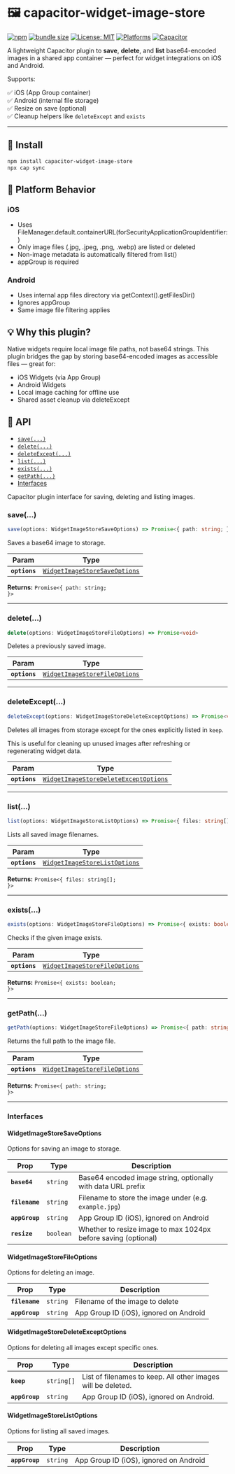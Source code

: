 # 🖼️ capacitor-widget-image-store

[![npm](https://img.shields.io/npm/v/capacitor-widget-image-store)](https://www.npmjs.com/package/capacitor-widget-image-store)
[![bundle size](https://img.shields.io/bundlephobia/minzip/capacitor-widget-image-store)](https://bundlephobia.com/result?p=capacitor-widget-image-store)
[![License: MIT](https://img.shields.io/npm/l/capacitor-widget-image-store)](./LICENSE)
[![Platforms](https://img.shields.io/badge/platforms-iOS%20%7C%20Android-orange)](#-platform-behavior)
[![Capacitor](https://img.shields.io/badge/capacitor-7.x-blue)](https://capacitorjs.com/)

A lightweight Capacitor plugin to **save**, **delete**, and **list** base64-encoded images in a shared app container — perfect for widget integrations on iOS and Android.

Supports:

✅ iOS (App Group container)  
✅ Android (internal file storage)  
✅ Resize on save (optional)  
✅ Cleanup helpers like `deleteExcept` and `exists`

---

## 🚀 Install

```bash
npm install capacitor-widget-image-store
npx cap sync
```

## 📱 Platform Behavior

### iOS

- Uses FileManager.default.containerURL(forSecurityApplicationGroupIdentifier:)
- Only image files (.jpg, .jpeg, .png, .webp) are listed or deleted
- Non-image metadata is automatically filtered from list()
- appGroup is required

### Android

- Uses internal app files directory via getContext().getFilesDir()
- Ignores appGroup
- Same image file filtering applies

## 💡 Why this plugin?

Native widgets require local image file paths, not base64 strings. This plugin bridges the gap by storing base64-encoded images as accessible files — great for:

- iOS Widgets (via App Group)
- Android Widgets
- Local image caching for offline use
- Shared asset cleanup via deleteExcept

## 📘 API

<docgen-index>

* [`save(...)`](#save)
* [`delete(...)`](#delete)
* [`deleteExcept(...)`](#deleteexcept)
* [`list(...)`](#list)
* [`exists(...)`](#exists)
* [`getPath(...)`](#getpath)
* [Interfaces](#interfaces)

</docgen-index>

<docgen-api>
<!--Update the source file JSDoc comments and rerun docgen to update the docs below-->

Capacitor plugin interface for saving, deleting and listing images.

### save(...)

```typescript
save(options: WidgetImageStoreSaveOptions) => Promise<{ path: string; }>
```

Saves a base64 image to storage.

| Param         | Type                                                                                |
| ------------- | ----------------------------------------------------------------------------------- |
| **`options`** | <code><a href="#widgetimagestoresaveoptions">WidgetImageStoreSaveOptions</a></code> |

**Returns:** <code>Promise&lt;{ path: string; }&gt;</code>

--------------------


### delete(...)

```typescript
delete(options: WidgetImageStoreFileOptions) => Promise<void>
```

Deletes a previously saved image.

| Param         | Type                                                                                |
| ------------- | ----------------------------------------------------------------------------------- |
| **`options`** | <code><a href="#widgetimagestorefileoptions">WidgetImageStoreFileOptions</a></code> |

--------------------


### deleteExcept(...)

```typescript
deleteExcept(options: WidgetImageStoreDeleteExceptOptions) => Promise<void>
```

Deletes all images from storage except for the ones explicitly listed in `keep`.

This is useful for cleaning up unused images after refreshing or regenerating widget data.

| Param         | Type                                                                                                |
| ------------- | --------------------------------------------------------------------------------------------------- |
| **`options`** | <code><a href="#widgetimagestoredeleteexceptoptions">WidgetImageStoreDeleteExceptOptions</a></code> |

--------------------


### list(...)

```typescript
list(options: WidgetImageStoreListOptions) => Promise<{ files: string[]; }>
```

Lists all saved image filenames.

| Param         | Type                                                                                |
| ------------- | ----------------------------------------------------------------------------------- |
| **`options`** | <code><a href="#widgetimagestorelistoptions">WidgetImageStoreListOptions</a></code> |

**Returns:** <code>Promise&lt;{ files: string[]; }&gt;</code>

--------------------


### exists(...)

```typescript
exists(options: WidgetImageStoreFileOptions) => Promise<{ exists: boolean; }>
```

Checks if the given image exists.

| Param         | Type                                                                                |
| ------------- | ----------------------------------------------------------------------------------- |
| **`options`** | <code><a href="#widgetimagestorefileoptions">WidgetImageStoreFileOptions</a></code> |

**Returns:** <code>Promise&lt;{ exists: boolean; }&gt;</code>

--------------------


### getPath(...)

```typescript
getPath(options: WidgetImageStoreFileOptions) => Promise<{ path: string; }>
```

Returns the full path to the image file.

| Param         | Type                                                                                |
| ------------- | ----------------------------------------------------------------------------------- |
| **`options`** | <code><a href="#widgetimagestorefileoptions">WidgetImageStoreFileOptions</a></code> |

**Returns:** <code>Promise&lt;{ path: string; }&gt;</code>

--------------------


### Interfaces


#### WidgetImageStoreSaveOptions

Options for saving an image to storage.

| Prop           | Type                 | Description                                                    |
| -------------- | -------------------- | -------------------------------------------------------------- |
| **`base64`**   | <code>string</code>  | Base64 encoded image string, optionally with data URL prefix   |
| **`filename`** | <code>string</code>  | Filename to store the image under (e.g. `example.jpg`)         |
| **`appGroup`** | <code>string</code>  | App Group ID (iOS), ignored on Android                         |
| **`resize`**   | <code>boolean</code> | Whether to resize image to max 1024px before saving (optional) |


#### WidgetImageStoreFileOptions

Options for deleting an image.

| Prop           | Type                | Description                            |
| -------------- | ------------------- | -------------------------------------- |
| **`filename`** | <code>string</code> | Filename of the image to delete        |
| **`appGroup`** | <code>string</code> | App Group ID (iOS), ignored on Android |


#### WidgetImageStoreDeleteExceptOptions

Options for deleting all images except specific ones.

| Prop           | Type                  | Description                                                  |
| -------------- | --------------------- | ------------------------------------------------------------ |
| **`keep`**     | <code>string[]</code> | List of filenames to keep. All other images will be deleted. |
| **`appGroup`** | <code>string</code>   | App Group ID (iOS), ignored on Android.                      |


#### WidgetImageStoreListOptions

Options for listing all saved images.

| Prop           | Type                | Description                            |
| -------------- | ------------------- | -------------------------------------- |
| **`appGroup`** | <code>string</code> | App Group ID (iOS), ignored on Android |

</docgen-api>
